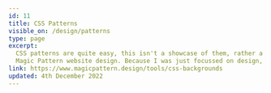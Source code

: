 ```yaml
---
id: 11
title: CSS Patterns
visible_on: /design/patterns
type: page
excerpt:
  CSS patterns are quite easy, this isn't a showcase of them, rather a showcase of duplicating the
  Magic Pattern website design. Because I was just focussed on design, this is not feature complete.
link: https://www.magicpattern.design/tools/css-backgrounds
updated: 4th December 2022
---
```

